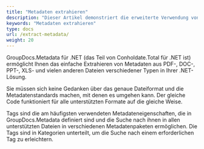 ```yaml
---
title: "Metadaten extrahieren"
description: "Dieser Artikel demonstriert die erweiterte Verwendung von Tags, Kategorien und anderen Attributen von Metadateneigenschaften zum Extrahieren von Metadaten."
keywords: "Metadaten extrahieren"
type: docs
url: /extract-metadata/
weight: 20
---
```


GroupDocs.Metadata für .NET (das Teil von Conholdate.Total für .NET ist) ermöglicht Ihnen das einfache Extrahieren von Metadaten aus PDF-, DOC-, PPT-, XLS- und vielen anderen Dateien verschiedener Typen in Ihrer .NET-Lösung.

Sie müssen sich keine Gedanken über das genaue Dateiformat und die Metadatenstandards machen, mit denen es umgehen kann. Der gleiche Code funktioniert für alle unterstützten Formate auf die gleiche Weise.

Tags sind die am häufigsten verwendeten Metadateneigenschaften, die in GroupDocs.Metadata definiert sind und die Suche nach ihnen in allen unterstützten Dateien in verschiedenen Metadatenpaketen ermöglichen. Die Tags sind in Kategorien unterteilt, um die Suche nach einem erforderlichen Tag zu erleichtern.




